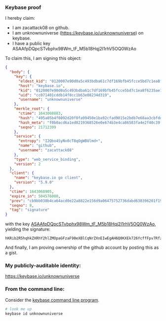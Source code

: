 ### Keybase proof

I hereby claim:

  * I am zacattack08 on github.
  * I am unknownuniverse (https://keybase.io/unknownuniverse) on keybase.
  * I have a public key ASAAfpDQpcSTvbphx98Wm_tF_M5b18Hqj2I1rhV5OQ0WzAo

To claim this, I am signing this object:

```json
{
  "body": {
    "key": {
      "eldest_kid": "0120007e90d0a5c493bdba61c7df169bfb45fcce5bd7c1ea8f6235ae1579390d16cc0a",
      "host": "keybase.io",
      "kid": "0120007e90d0a5c493bdba61c7df169bfb45fcce5bd7c1ea8f6235ae1579390d16cc0a",
      "uid": "cc071401cddb14f0cc1b63e08234d319",
      "username": "unknownuniverse"
    },
    "merkle_root": {
      "ctime": 1643068883,
      "hash": "495a05b4f8092d20f0fa99450e1ba92cfad9015e2bdb7e68aa3cbfddfdb445af96b5e2b154feb09434af276b8735bbb08da060695ec6161ad5b1f23cc9f46880",
      "hash_meta": "f0b0acd6a1ed8219368526e0e674b3e4ca86583fa4e2f40c39f6f7fb848da961",
      "seqno": 21712399
    },
    "service": {
      "entropy": "I2Qbo4SyNv0cT8qOgWBUlmd+",
      "name": "github",
      "username": "zacattack08"
    },
    "type": "web_service_binding",
    "version": 2
  },
  "client": {
    "name": "keybase.io go client",
    "version": "5.9.0"
  },
  "ctime": 1643068905,
  "expire_in": 504576000,
  "prev": "cb9bb038b4ca64acd0e22a8822e156d9a06475752736dabd630396201f19181a",
  "seqno": 8,
  "tag": "signature"
}
```

with the key [ASAAfpDQpcSTvbphx98Wm_tF_M5b18Hqj2I1rhV5OQ0WzAo](https://keybase.io/unknownuniverse), yielding the signature:

```
hKRib2R5hqhkZXRhY2hlZMOpaGFzaF90eXBlCqNrZXnEIwEgAH6Q0KXEk726YcffFpv7RfzOW9fB6o9iNa4VeTkNFswKp3BheWxvYWTESpcCCMQgy5uwOLTKZKzQ4iqIIuFW2aBkdXUnNtq9YwOWIB8ZGBrEILi65swoWRzqWH966SASZVEpofFaeCjTKweQqq/52B7qAgHCo3NpZ8RAjXnsQ8Hm50zT8qSjcQjpBqKYLAVpo3U/8KGDTTOYKb1JVbzlAeUbVBbDq5G84t3Ny19n6NoBLCmllU190lLoCKhzaWdfdHlwZSCkaGFzaIKkdHlwZQildmFsdWXEIDl8ZO96kkPmx69d2G1ah4XOQtQ7BDLRW2/ZNWpUs7dQo3RhZ80CAqd2ZXJzaW9uAQ==

```

And finally, I am proving ownership of the github account by posting this as a gist.

### My publicly-auditable identity:

https://keybase.io/unknownuniverse

### From the command line:

Consider the [keybase command line program](https://keybase.io/download).

```bash
# look me up
keybase id unknownuniverse
```
